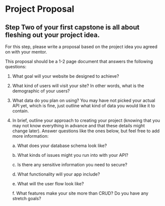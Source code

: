 # Project Proposal #

## Step Two of your first capstone is all about fleshing out your project idea. ##

For this step, please write a proposal based on the project idea you agreed on with your mentor. 

This proposal should be a 1-2 page document that answers the following questions: 

1. What goal will your website be designed to achieve?

2. What kind of users will visit your site? In other words, what is the demographic of your users?

3. What data do you plan on using? You may have not picked your actual API yet, which is fine, just outline
   what kind of data you would like it to contain.

4.  In brief, outline your approach to creating your project (knowing that you may not know everything in         advance and that these details might change later). Answer questions like the ones below, but feel free       to add more information:

      a. What does your database schema look like? 
      
      b.  What kinds of issues might you run into with your API?
      
      c.  Is there any sensitive information you need to secure?
      
      d. What functionality will your app include?
      
      e.  What will the user flow look like?
      
      f. What features make your site more than CRUD? Do you have any stretch goals?
